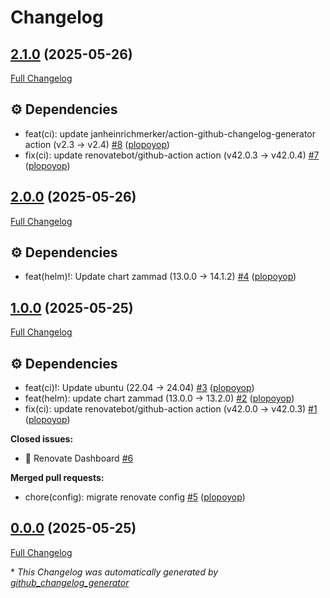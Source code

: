 # Changelog

## [2.1.0](https://github.com/plopoyop/renovate-testing/tree/2.1.0) (2025-05-26)

[Full Changelog](https://github.com/plopoyop/renovate-testing/compare/2.0.0...2.1.0)

## ⚙️ Dependencies

- feat\(ci\): update janheinrichmerker/action-github-changelog-generator action \(v2.3 → v2.4\) [\#8](https://github.com/plopoyop/renovate-testing/pull/8) ([plopoyop](https://github.com/plopoyop))
- fix\(ci\): update renovatebot/github-action action \(v42.0.3 → v42.0.4\) [\#7](https://github.com/plopoyop/renovate-testing/pull/7) ([plopoyop](https://github.com/plopoyop))

## [2.0.0](https://github.com/plopoyop/renovate-testing/tree/2.0.0) (2025-05-26)

[Full Changelog](https://github.com/plopoyop/renovate-testing/compare/1.0.0...2.0.0)

## ⚙️ Dependencies

- feat\(helm\)!: Update chart zammad \(13.0.0 → 14.1.2\) [\#4](https://github.com/plopoyop/renovate-testing/pull/4) ([plopoyop](https://github.com/plopoyop))

## [1.0.0](https://github.com/plopoyop/renovate-testing/tree/1.0.0) (2025-05-25)

[Full Changelog](https://github.com/plopoyop/renovate-testing/compare/0.0.0...1.0.0)

## ⚙️ Dependencies

- feat\(ci\)!: Update ubuntu \(22.04 → 24.04\) [\#3](https://github.com/plopoyop/renovate-testing/pull/3) ([plopoyop](https://github.com/plopoyop))
- feat\(helm\): update chart zammad \(13.0.0 → 13.2.0\) [\#2](https://github.com/plopoyop/renovate-testing/pull/2) ([plopoyop](https://github.com/plopoyop))
- fix\(ci\): update renovatebot/github-action action \(v42.0.0 → v42.0.3\) [\#1](https://github.com/plopoyop/renovate-testing/pull/1) ([plopoyop](https://github.com/plopoyop))

**Closed issues:**

- :robot: Renovate Dashboard [\#6](https://github.com/plopoyop/renovate-testing/issues/6)

**Merged pull requests:**

- chore\(config\): migrate renovate config [\#5](https://github.com/plopoyop/renovate-testing/pull/5) ([plopoyop](https://github.com/plopoyop))

## [0.0.0](https://github.com/plopoyop/renovate-testing/tree/0.0.0) (2025-05-25)

[Full Changelog](https://github.com/plopoyop/renovate-testing/compare/e841672cee6852c129d4d79271736212f76157bf...0.0.0)



\* *This Changelog was automatically generated by [github_changelog_generator](https://github.com/github-changelog-generator/github-changelog-generator)*

